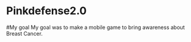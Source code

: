 # Pinkdefense2.0
 


#My goal
My goal was to make a mobile game to bring awareness about Breast Cancer.
